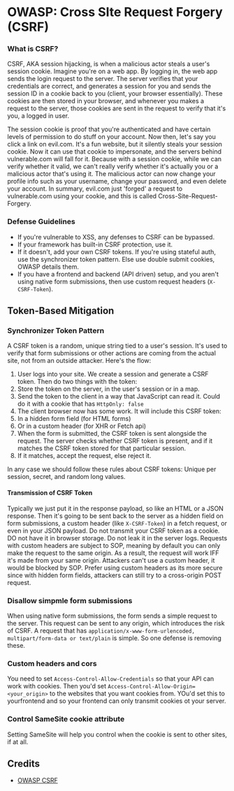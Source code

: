 # OWASP: Cross SIte Request Forgery (CSRF)

### What is CSRF?
CSRF, AKA session hijacking, is when a malicious actor steals a user's session cookie. Imagine you're on a web app. By logging in, the web app sends the login request to the server. The server verifies that your credentials are correct, and generates a session for you and sends the session ID in a cookie back to you (client, your browser essentially). These cookies are then stored in your browser, and whenever you makes a request to the server, those cookies are sent in the request to verify that it's you, a logged in user.

The session cookie is proof that you're authenticated and have certain levels of permission to do stuff on your account. Now then, let's say you click a link on evil.com. It's a fun website, but it silently steals your session cookie. Now it can use that cookie to impersonate, and the servers behind vulnerable.com will fall for it. Because with a session cookie, while we can verify whether it valid, we can't really verify whether it's actually you or a malicious actor that's using it. The malicious actor can now change your profile info such as your username, change your password, and even delete your account. In summary, evil.com just 'forged' a request to vulnerable.com using your cookie, and this is called Cross-Site-Request-Forgery.

### Defense Guidelines 
- If you're vulnerable to XSS, any defenses to CSRF can be bypassed. 
- If your framework has built-in CSRF protection, use it.
- If it doesn't, add your own CSRF tokens. If you're using stateful auth, use the synchronizer token pattern. Else use double submit cookies, OWASP details them.
- If you have a frontend and backend (API driven) setup, and you aren't using native form submissions, then use custom request headers (`X-CSRF-Token`).

## Token-Based Mitigation

### Synchronizer Token Pattern
A CSRF token is a random, unique string tied to a user's session. It's used to verify that form submissions or other actions are coming from the actual site, not from an outside attacker. Here's the flow:
1. User logs into your site. We create a session and generate a CSRF token. Then do two things with the token:
  1. Store the token on the server, in the user's session or in a map.
  2. Send the token to the client in a way that JavaScript can read it. Could do it with a cookie that has `HttpOnly: false`
2. The client browser now has some work. It will include this CSRF token:
  1. In a hidden form field (for HTML forms)
  2. Or in a custom header (for XHR or Fetch api)
3. When the form is submitted, the CSRF token is sent alongside the request. The server checks whether CSRF token is present, and if it matches the CSRF token stored for that particular session. 
4. If it matches, accept the request, else reject it.

In any case we should follow these rules about CSRF tokens: Unique per session, secret, and random long values.

#### Transmission of CSRF Token
Typically we just put it in the response payload, so like an HTML or a JSON response. Then it's going to be sent back to the server as a hidden field on form submissions, a custom header (like `X-CSRF-Token`) in a fetch request, or even in your JSON payload. Do not transmit your CSRF token as a cookie. DO not have it in browser storage. Do not leak it in the server logs. Requests with custom headers are subject to SOP, meaning by default you can only make the request to the same origin. As a result, the request will work IFF it's made from your same origin. Attackers can't use a custom header, it would be blocked by SOP. Prefer using custom headers as its more secure since with hidden form fields, attackers can still try to a cross-origin POST request.


### Disallow simpmle form submissions
When using native form submissions, the form sends a simple request to the server. This request can be sent to any origin, which introduces the risk of CSRF. A request that has `application/x-www-form-urlencoded, multipart/form-data or text/plain` is simple. So one defense is removing these.

### Custom headers and cors 
You need to set `Access-Control-Allow-Credentials` so that your API can work with cookies. Then you'd set `Access-Control-Allow-Origin=<your_origin>` to the websites that you want cookies from. YOu'd set this to yourfrontend and so your frontend can only transmit cookies ot your server.

### Control SameSite cookie attribute
Setting SameSite will help you control when the cookie is sent to other sites, if at all.

## Credits
- [OWASP CSRF](https://cheatsheetseries.owasp.org/cheatsheets/Cross-Site_Request_Forgery_Prevention_Cheat_Sheet.html)